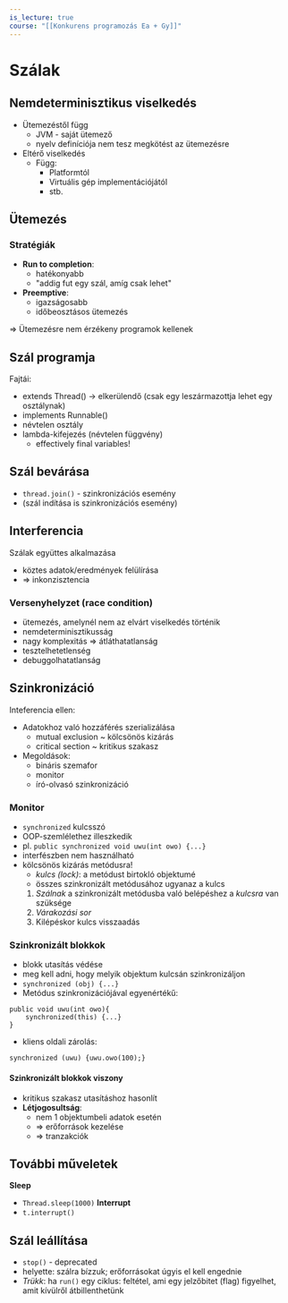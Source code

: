 ```yaml
---
is_lecture: true
course: "[[Konkurens programozás Ea + Gy]]"
---
```

# Szálak
## Nemdeterminisztikus viselkedés
- Ütemezéstől függ
	- JVM - saját ütemező
	- nyelv definíciója nem tesz megkötést az ütemezésre
- Eltérő viselkedés
	- Függ:
		- Platformtól
		- Virtuális gép implementációjától
		- stb.

## Ütemezés
### Stratégiák
- **Run to completion**: 
	- hatékonyabb
	- "addig fut egy szál, amíg csak lehet"
- **Preemptive**: 
	- igazságosabb
	- időbeosztásos ütemezés

=> Ütemezésre nem érzékeny programok kellenek

## Szál programja
Fajtái:
- extends Thread() -> elkerülendő (csak egy leszármazottja lehet egy osztálynak)
- implements Runnable()
- névtelen osztály 
- lambda-kifejezés (névtelen függvény) 
	- effectively final variables!
## Szál bevárása
- `thread.join()` - szinkronizációs esemény
- (szál indítása is szinkronizációs esemény)

## Interferencia
Szálak együttes alkalmazása
- köztes adatok/eredmények felülírása
- => inkonzisztencia

### Versenyhelyzet (race condition)
- ütemezés, amelynél nem az elvárt viselkedés történik
- nemdeterminisztikusság
- nagy komplexitás => átláthatatlanság
- tesztelhetetlenség
- debuggolhatatlanság

## Szinkronizáció
Inteferencia ellen:
- Adatokhoz való hozzáférés szerializálása
	- mutual exclusion ~ kölcsönös kizárás
	- critical section ~ kritikus szakasz
- Megoldások:
	- bináris szemafor
	- monitor
	- író-olvasó szinkronizáció
### Monitor
- `synchronized` kulcsszó
- OOP-szemlélethez illeszkedik
- pl. `public synchronized void uwu(int owo) {...}`
- interfészben nem használható
- kölcsönös kizárás metódusra!
	- *kulcs (lock)*: a metódust birtokló objektumé
	- összes szinkronizált metódusához ugyanaz a kulcs
	1. *Szálnak* a szinkronizált metódusba való belépéshez a *kulcsra* van szüksége
	2. *Várakozási sor*
	3. Kilépéskor kulcs visszaadás
### Szinkronizált blokkok
- blokk utasítás védése
- meg kell adni, hogy melyik objektum kulcsán szinkronizáljon
- `synchronized (obj) {...}`
- Metódus szinkronizációjával egyenértékű:
```
public void uwu(int owo){
	synchronized(this) {...}
}
```
- kliens oldali zárolás:
```
synchronized (uwu) {uwu.owo(100);}
```

#### Szinkronizált blokkok viszony
- kritikus szakasz utasításhoz hasonlít
- **Létjogosultság**:
	- nem 1 objektumbeli adatok esetén
	- => erőforrások kezelése
	- => tranzakciók

## További műveletek
**Sleep**
- `Thread.sleep(1000)`
**Interrupt**
- `t.interrupt()`

## Szál leállítása
- `stop()` - deprecated
- helyette: szálra bízzuk; erőforrásokat úgyis el kell engednie
- *Trükk*: ha `run()` egy ciklus: feltétel, ami egy jelzőbitet (flag) figyelhet, amit kívülről átbillenthetünk
